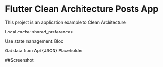 # Flutter Clean Architecture Posts App

This project is an application example to Clean Architecture

Local cache: shared_preferences

Use state management: Bloc

Gat data from Api {JSON} Placeholder



##Screenshot
